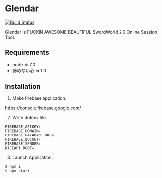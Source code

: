 # Glendar

[![Build Status](https://travis-ci.org/tonkatsu-ansin/Glendar.svg?branch=master)](https://travis-ci.org/tonkatsu-ansin/Glendar)

Glendar is FUCKIN AWESOME BEAUTIFUL SwordWorld 2.0 Online Session Tool.

## Requirements

* node => 7.0
* 諦めない心 => 1.0

## Installation

1. Make firebase application.

https://console.firebase.google.com/

2. Write dotenv file.

```dotenv
FIREBASE_APIKEY=
FIREBASE_DOMAIN=
FIREBASE_DATABASE_URL=
FIREBASE_BUCKET=
FIREBASE_SENDER=
DICEAPI_ROOT=
```

3. Launch Application.

```
$ npm i
$ npm start
```
